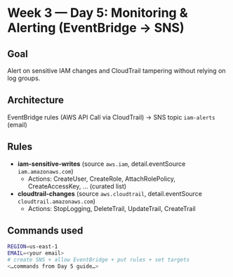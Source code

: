 # Week 3 — Day 5: Monitoring & Alerting (EventBridge → SNS)

## Goal
Alert on sensitive IAM changes and CloudTrail tampering without relying on log groups.

## Architecture
EventBridge rules (AWS API Call via CloudTrail) → SNS topic `iam-alerts` (email)

## Rules
- **iam-sensitive-writes** (source `aws.iam`, detail.eventSource `iam.amazonaws.com`)
  - Actions: CreateUser, CreateRole, AttachRolePolicy, CreateAccessKey, … (curated list)
- **cloudtrail-changes** (source `aws.cloudtrail`, detail.eventSource `cloudtrail.amazonaws.com`)
  - Actions: StopLogging, DeleteTrail, UpdateTrail, CreateTrail

## Commands used
```bash
REGION=us-east-1
EMAIL=<your email>
# create SNS + allow EventBridge + put rules + set targets
<…commands from Day 5 guide…>
